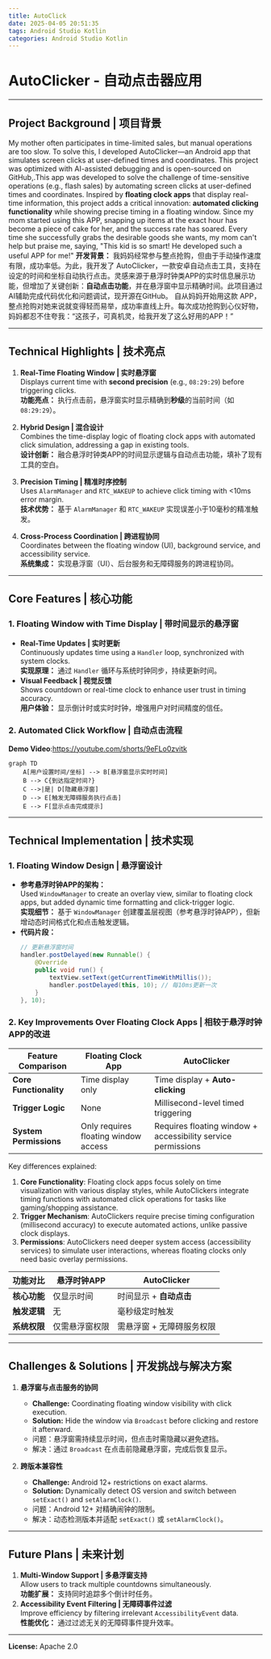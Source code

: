 ```yaml
---
title: AutoClick
date: 2025-04-05 20:51:35
tags: Android Studio Kotlin
categories: Android Studio Kotlin
---
```


# AutoClicker - 自动点击器应用  

---

## **Project Background | 项目背景**  
My mother often participates in time-limited sales, but manual operations are too slow. To solve this, I developed AutoClicker—an Android app that simulates screen clicks at user-defined times and coordinates. This project was optimized with AI-assisted debugging and is open-sourced on GitHub,.This app was developed to solve the challenge of time-sensitive operations (e.g., flash sales) by automating screen clicks at user-defined times and coordinates. Inspired by **floating clock apps** that display real-time information, this project adds a critical innovation: **automated clicking functionality** while showing precise timing in a floating window. 
Since my mom started using this APP, snapping up items at the exact hour has become a piece of cake for her, and the success rate has soared. Every time she successfully grabs the desirable goods she wants, my mom can't help but praise me, saying, "This kid is so smart! He developed such a useful APP for me!" 
**开发背景：** 我妈妈经常参与整点抢购，但由于手动操作速度有限，成功率低。为此，我开发了 AutoClicker，一款安卓自动点击工具，支持在设定的时间和坐标自动执行点击。灵感来源于悬浮时钟类APP的实时信息展示功能，但增加了关键创新：**自动点击功能**，并在悬浮窗中显示精确时间。此项目通过AI辅助完成代码优化和问题调试，现开源在GitHub。
自从妈妈开始用这款 APP，整点抢购对她来说就变得轻而易举，成功率直线上升。每次成功抢购到心仪好物，妈妈都忍不住夸我：“这孩子，可真机灵，给我开发了这么好用的APP！”

---

## **Technical Highlights | 技术亮点**  
1. **Real-Time Floating Window | 实时悬浮窗**  
   Displays current time with **second precision** (e.g., `08:29:29`) before triggering clicks.  
   **功能亮点：** 执行点击前，悬浮窗实时显示精确到**秒级**的当前时间（如 `08:29:29`）。  

2. **Hybrid Design | 混合设计**  
   Combines the time-display logic of floating clock apps with automated click simulation, addressing a gap in existing tools.  
   **设计创新：** 融合悬浮时钟类APP的时间显示逻辑与自动点击功能，填补了现有工具的空白。  

3. **Precision Timing | 精准时序控制**  
   Uses `AlarmManager` and `RTC_WAKEUP` to achieve click timing with <10ms error margin.  
   **技术优势：** 基于 `AlarmManager` 和 `RTC_WAKEUP` 实现误差小于10毫秒的精准触发。  

4. **Cross-Process Coordination | 跨进程协同**  
   Coordinates between the floating window (UI), background service, and accessibility service.  
   **系统集成：** 实现悬浮窗（UI）、后台服务和无障碍服务的跨进程协同。  

---

## **Core Features | 核心功能**  
### 1. Floating Window with Time Display | 带时间显示的悬浮窗  
- **Real-Time Updates | 实时更新**  
  Continuously updates time using a `Handler` loop, synchronized with system clocks.  
  **实现原理：** 通过 `Handler` 循环与系统时钟同步，持续更新时间。  
- **Visual Feedback | 视觉反馈**  
  Shows countdown or real-time clock to enhance user trust in timing accuracy.  
  **用户体验：** 显示倒计时或实时时钟，增强用户对时间精度的信任。  

### 2. Automated Click Workflow | 自动点击流程  
**Demo Video**:<https://youtube.com/shorts/9eFLo0zvitk>
```mermaid
graph TD
    A[用户设置时间/坐标] --> B[悬浮窗显示实时时间]
    B --> C{到达指定时间?}
    C -->|是| D[隐藏悬浮窗]
    D --> E[触发无障碍服务执行点击]
    E --> F[显示点击完成提示]
```

---

## **Technical Implementation | 技术实现**  
### 1. Floating Window Design | 悬浮窗设计  
- **参考悬浮时钟APP的架构：**  
  Used `WindowManager` to create an overlay view, similar to floating clock apps, but added dynamic time formatting and click-trigger logic.  
  **实现细节：** 基于 `WindowManager` 创建覆盖层视图（参考悬浮时钟APP），但新增动态时间格式化和点击触发逻辑。  
- **代码片段：**  
  ```java
  // 更新悬浮窗时间
  handler.postDelayed(new Runnable() {
      @Override
      public void run() {
          textView.setText(getCurrentTimeWithMillis());
          handler.postDelayed(this, 10); // 每10ms更新一次
      }
  }, 10);
  ```

### 2. Key Improvements Over Floating Clock Apps | 相较于悬浮时钟APP的改进  
| Feature Comparison      | Floating Clock App       | AutoClicker            |  
|-------------------------|--------------------------------------|--------------------------------------|  
| **Core Functionality**  | Time display only                    | Time display + **Auto-clicking**     |  
| **Trigger Logic**       | None                                 | Millisecond-level timed triggering   |  
| **System Permissions**  | Only requires floating window access | Requires floating window + accessibility service permissions |  

Key differences explained:  
1. **Core Functionality**: Floating clock apps focus solely on time visualization with various display styles, while AutoClickers integrate timing functions with automated click operations for tasks like gaming/shopping assistance.  
2. **Trigger Mechanism**: AutoClickers require precise timing configuration (millisecond accuracy) to execute automated actions, unlike passive clock displays.  
3. **Permissions**: AutoClickers need deeper system access (accessibility services) to simulate user interactions, whereas floating clocks only need basic overlay permissions.

| 功能对比         | 悬浮时钟APP               | AutoClicker                  |  
|------------------|---------------------------|------------------------------|  
| **核心功能**     | 仅显示时间                | 时间显示 + **自动点击**      |  
| **触发逻辑**     | 无                        | 毫秒级定时触发               |  
| **系统权限**     | 仅需悬浮窗权限            | 需悬浮窗 + 无障碍服务权限    |  

---

## **Challenges & Solutions | 开发挑战与解决方案**  
1. **悬浮窗与点击服务的协同**  
   - **Challenge:** Coordinating floating window visibility with click execution.  
   - **Solution:** Hide the window via `Broadcast` before clicking and restore it afterward.  
   - 问题：悬浮窗需持续显示时间，但点击时需隐藏以避免遮挡。  
   - 解决：通过 `Broadcast` 在点击前隐藏悬浮窗，完成后恢复显示。

2. **跨版本兼容性**  
   - **Challenge:** Android 12+ restrictions on exact alarms.  
   - **Solution:** Dynamically detect OS version and switch between `setExact()` and `setAlarmClock()`.  
   - 问题：Android 12+ 对精确闹钟的限制。  
   - 解决：动态检测版本并适配 `setExact()` 或 `setAlarmClock()`。  

---

## **Future Plans | 未来计划**  
1. **Multi-Window Support | 多悬浮窗支持**  
   Allow users to track multiple countdowns simultaneously.  
   **功能扩展：** 支持同时追踪多个倒计时任务。  
2. **Accessibility Event Filtering | 无障碍事件过滤**  
   Improve efficiency by filtering irrelevant `AccessibilityEvent` data.  
   **性能优化：** 通过过滤无关的无障碍事件提升效率。  

---

**License:** Apache 2.0  

